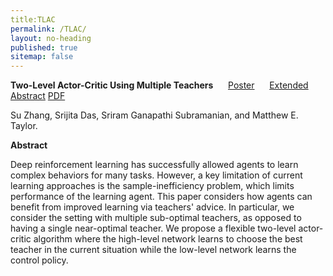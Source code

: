 ```yaml
---
title:TLAC
permalink: /TLAC/
layout: no-heading
published: true
sitemap: false
---
```

**Two-Level Actor-Critic Using Multiple Teachers** &nbsp;&nbsp;&nbsp;&nbsp; [Poster](https://suzhang94.github.io/files/TLAC_poster.pdf)
&nbsp;&nbsp;&nbsp;&nbsp; [Extended Abstract](https://suzhang94.github.io/files/TLAC_ExtendedAbstract.pdf)
    [PDF](https://suzhang94.github.io/files/TLAC_TMLR.pdf)

Su Zhang, Srijita Das, Sriram Ganapathi Subramanian, and Matthew E. Taylor.

**Abstract**

Deep reinforcement learning has successfully allowed agents to learn complex behaviors for many tasks. However, a key limitation of current learning approaches is the sample-inefficiency problem, which limits performance of the learning agent. This paper considers how agents can benefit from improved learning via teachers' advice. In particular, we consider the setting with multiple sub-optimal teachers, as opposed to having a single near-optimal teacher. We propose a flexible two-level actor-critic algorithm where the high-level network learns to choose the best teacher in the current situation while the low-level network learns the control policy.



